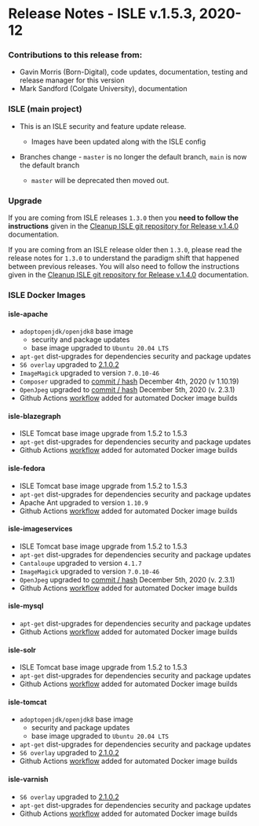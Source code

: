 # Release Notes - ISLE v.1.5.3, 2020-12

### Contributions to this release from:

* Gavin Morris (Born-Digital), code updates, documentation, testing and release manager for this version
* Mark Sandford (Colgate University), documentation

### ISLE (main project)

* This is an ISLE security and feature update release.  
  * Images have been updated along with the ISLE config

* Branches change - `master` is no longer the default branch, `main` is now the default branch
  * `master` will be deprecated then moved out.

### Upgrade

If you are coming from ISLE releases `1.3.0` then you **need to follow the instructions** given in the [Cleanup ISLE git repository for Release v.1.4.0](https://islandora-collaboration-group.github.io/ISLE/cookbook-recipes/isle-v140-git-cleanup/) documentation.

If you are coming from an ISLE release older then `1.3.0`, please read the release notes for `1.3.0` to understand the paradigm shift that happened between previous releases. You will also need to follow the instructions given in the [Cleanup ISLE git repository for Release v.1.4.0](https://islandora-collaboration-group.github.io/ISLE/cookbook-recipes/isle-v140-git-cleanup/) documentation.

### ISLE Docker Images

#### isle-apache

* `adoptopenjdk/openjdk8` base image
  * security and package updates
  * base image upgraded to `Ubuntu 20.04 LTS`
* `apt-get` dist-upgrades for dependencies security and package updates
* `S6 overlay` upgraded to [2.1.0.2](https://github.com/just-containers/s6-overlay/releases/tag/v2.1.0.2)
* `ImageMagick` upgraded to version `7.0.10-46`
* `Composer` upgraded to [commit / hash](https://github.com/composer/getcomposer.org/commit/e3e43bde99447de1c13da5d1027545be81736b27) December 4th, 2020 (v 1.10.19)
* `OpenJpeg` upgraded to [commit / hash](https://github.com/uclouvain/openjpeg/commit/5d0a8b08dcd3bcdf532c54702b5a88ec61b17918) December 5th, 2020 (v. 2.3.1)
* Github Actions [workflow](https://github.com/marketplace/actions/build-and-push-docker-images) added for automated Docker image builds

#### isle-blazegraph

* ISLE Tomcat base image upgrade from 1.5.2 to 1.5.3
* `apt-get` dist-upgrades for dependencies security and package updates
* Github Actions [workflow](https://github.com/marketplace/actions/build-and-push-docker-images) added for automated Docker image builds

#### isle-fedora

* ISLE Tomcat base image upgrade from 1.5.2 to 1.5.3
* `apt-get` dist-upgrades for dependencies security and package updates
* Apache Ant upgraded to version `1.10.9`
* Github Actions [workflow](https://github.com/marketplace/actions/build-and-push-docker-images) added for automated Docker image builds

#### isle-imageservices

* ISLE Tomcat base image upgrade from 1.5.2 to 1.5.3
* `apt-get` dist-upgrades for dependencies security and package updates
* `Cantaloupe` upgraded to version `4.1.7`
* `ImageMagick` upgraded to version `7.0.10-46`
* `OpenJpeg` upgraded to [commit / hash](https://github.com/uclouvain/openjpeg/commit/5d0a8b08dcd3bcdf532c54702b5a88ec61b17918) December 5th, 2020 (v. 2.3.1)
* Github Actions [workflow](https://github.com/marketplace/actions/build-and-push-docker-images) added for automated Docker image builds

#### isle-mysql

* `apt-get` dist-upgrades for dependencies security and package updates
* Github Actions [workflow](https://github.com/marketplace/actions/build-and-push-docker-images) added for automated Docker image builds

#### isle-solr

* ISLE Tomcat base image upgrade from 1.5.2 to 1.5.3
* `apt-get` dist-upgrades for dependencies security and package updates
* Github Actions [workflow](https://github.com/marketplace/actions/build-and-push-docker-images) added for automated Docker image builds

#### isle-tomcat

* `adoptopenjdk/openjdk8` base image
  * security and package updates
  * base image upgraded to `Ubuntu 20.04 LTS`
* `apt-get` dist-upgrades for dependencies security and package updates
* `S6 overlay` upgraded to [2.1.0.2](https://github.com/just-containers/s6-overlay/releases/tag/v2.1.0.2)
* Github Actions [workflow](https://github.com/marketplace/actions/build-and-push-docker-images) added for automated Docker image builds

#### isle-varnish

* `S6 overlay` upgraded to [2.1.0.2](https://github.com/just-containers/s6-overlay/releases/tag/v2.1.0.2)
* `apt-get` dist-upgrades for dependencies security and package updates
* Github Actions [workflow](https://github.com/marketplace/actions/build-and-push-docker-images) added for automated Docker image builds
